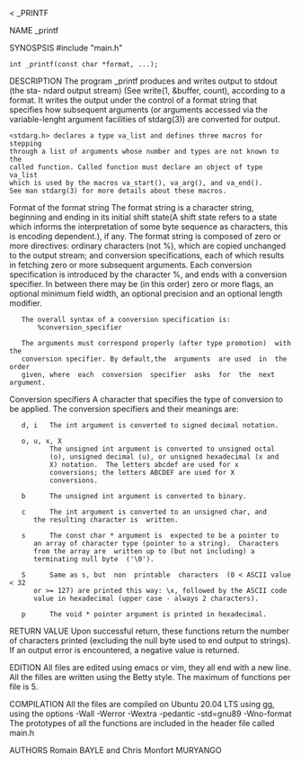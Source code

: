 <						_PRINTF

NAME
	_printf

SYNOSPSIS
	#include "main.h"

	int _printf(const char *format, ...);

DESCRIPTION
	The  program  _printf produces and  writes  output  to  stdout (the sta-
	ndard  output stream) (See write(1, &buffer, count),  according  to
	a  format.
	It writes the output under the control of a format string that specifies
	how subsequent arguments (or arguments accessed via the variable-lenght
	argument facilities of stdarg(3)) are converted for output.

	<stdarg.h> declares a type va_list and defines three macros for stepping
	through a list of arguments whose number and types are not known to the
	called function. Called function must declare an object of type va_list
	which is used by the macros va_start(), va_arg(), and va_end().
	See man stdarg(3) for more details about these macros.

  Format of the format string
       The format string is a character string, beginning and ending in
       its initial shift state(A shift state refers to a state which informs
       the interpretation of some byte sequence as characters, this is encoding
       dependent.), if any.
       The format string is composed  of zero or more directives: ordinary
       characters (not %), which are copied unchanged to the output stream; and
       conversion specifications, each of which results in fetching zero or more
       subsequent arguments. Each conversion specification is introduced by the
       character %, and ends with a conversion specifier.  In between there may
       be (in this order) zero or more flags, an optional minimum field width,
       an optional precision and an optional length modifier.

       The overall syntax of a conversion specification is:
       	   %conversion_specifier

       The arguments must correspond properly (after type promotion)  with the
       conversion specifier. By default,the  arguments  are used  in  the  order
       given, where  each  conversion  specifier  asks  for  the  next argument.


Conversion specifiers
       A character that specifies the type of conversion to be applied.
       The conversion specifiers and their meanings are:

       d, i   The int argument is converted to signed decimal notation.

       o, u, x, X
              The unsigned int argument is converted to unsigned octal
              (o), unsigned decimal (u), or unsigned hexadecimal (x and
              X) notation.  The letters abcdef are used for x
              conversions; the letters ABCDEF are used for X
              conversions.

       b      The unsigned int argument is converted to binary.

       c      The int argument is converted to an unsigned char, and
	      the resulting character is  written.

       s      The const char * argument is  expected to be a pointer to
	      an array of character type (pointer to a string).  Characters
	      from the array are  written up to (but not including) a
	      terminating null byte  ('\0').

       S      Same as s, but  non  printable  characters  (0 < ASCII value < 32
	      or >= 127) are printed this way: \x, followed by the ASCII code
	      value in hexadecimal (upper case - always 2 characters).

       p      The void * pointer argument is printed in hexadecimal.

RETURN VALUE
       Upon successful return, these functions return the number of
       characters printed (excluding the null byte used to end output to
       strings).
       If an output error is encountered, a negative value is returned.

EDITION
	All files are edited using emacs or vim, they all end with a new
	line.
	All the filles are written using the Betty style.
	The maximum of functions per file is 5.

COMPILATION
	All the files are compiled on Ubuntu 20.04 LTS using gg, using the
	options -Wall -Werror -Wextra -pedantic -std=gnu89 -Wno-format
	The prototypes of all the functions are included in the header file
	called main.h


AUTHORS
	Romain BAYLE and Chris Monfort MURYANGO